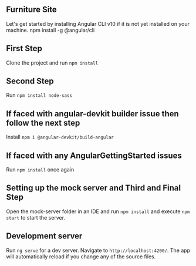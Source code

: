 ## Furniture Site
Let's get started by installing Angular CLI v10 if it is not yet installed on your machine.
npm install -g @angular/cli

## First Step
Clone the project and run `npm install`

## Second Step 
Run `npm install node-sass`

## If faced with angular-devkit builder issue then follow the next step
Install `npm i @angular-devkit/build-angular`

## If faced with any AngularGettingStarted issues
Run `npm install` once again

## Setting up the mock server and Third and Final Step
Open the mock-server folder in an IDE and run `npm install` and execute `npm start` to start the server.

## Development server

Run `ng serve` for a dev server. Navigate to `http://localhost:4200/`. The app will automatically reload if you change any of the source files.

